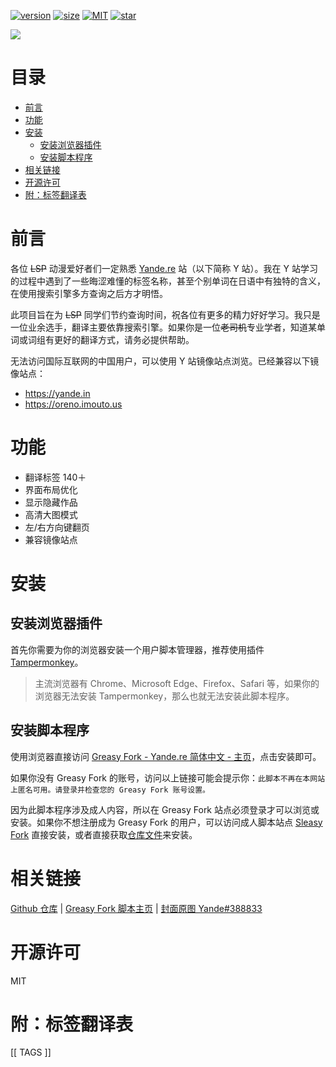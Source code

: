 [![version](https://img.shields.io/github/package-json/v/coderzhaoziwei/yande-re-chinese-patch)](#)
[![size](https://img.shields.io/github/languages/code-size/coderzhaoziwei/yande-re-chinese-patch)](#)
[![MIT](https://shields.io/badge/license-MIT-blue)](#)
[![star](https://img.shields.io/github/stars/coderzhaoziwei/yande-re-chinese-patch?label=star&style=social)](https://github.com/coderzhaoziwei/yande-re-chinese-patch/stargazers)

[![](https://cdn.jsdelivr.net/gh/coderzhaoziwei/yande-re-chinese-patch/preview.png)](https://yande.re/post/show/388833)

<!-- omit in toc -->
# 目录

- [前言](#前言)
- [功能](#功能)
- [安装](#安装)
  - [安装浏览器插件](#安装浏览器插件)
  - [安装脚本程序](#安装脚本程序)
- [相关链接](#相关链接)
- [开源许可](#开源许可)
- [附：标签翻译表](#附标签翻译表)

# 前言

各位 ~~LSP~~ 动漫爱好者们一定熟悉 [Yande.re](https://yande.re) 站（以下简称 Y 站）。我在 Y 站学习的过程中遇到了一些晦涩难懂的标签名称，甚至个别单词在日语中有独特的含义，在使用搜索引擎多方查询之后方才明悟。

此项目旨在为 ~~LSP~~ 同学们节约查询时间，祝各位有更多的精力好好学习。我只是一位业余选手，翻译主要依靠搜索引擎。如果你是一位~~老司机~~专业学者，知道某单词或词组有更好的翻译方式，请务必提供帮助。

无法访问国际互联网的中国用户，可以使用 Y 站镜像站点浏览。已经兼容以下镜像站点：

- https://yande.in
- https://oreno.imouto.us

# 功能

- 翻译标签 140＋
- 界面布局优化
- 显示隐藏作品
- 高清大图模式
- 左/右方向键翻页
- 兼容镜像站点

# 安装

## 安装浏览器插件

首先你需要为你的浏览器安装一个用户脚本管理器，推荐使用插件 [Tampermonkey](https://www.tampermonkey.net/)。

> 主流浏览器有 Chrome、Microsoft Edge、Firefox、Safari 等，如果你的浏览器无法安装 Tampermonkey，那么也就无法安装此脚本程序。

## 安装脚本程序

使用浏览器直接访问 [Greasy Fork - Yande.re 简体中文 - 主页](https://greasyfork.org/scripts/421970)，点击安装即可。

如果你没有 Greasy Fork 的账号，访问以上链接可能会提示你：`此脚本不再在本网站上匿名可用。请登录并检查您的 Greasy Fork 账号设置。`

因为此脚本程序涉及成人内容，所以在 Greasy Fork 站点必须登录才可以浏览或安装。如果你不想注册成为 Greasy Fork 的用户，可以访问成人脚本站点 [Sleasy Fork](https://sleazyfork.org/scripts/421970) 直接安装，或者直接获取[仓库文件](https://github.com/coderzhaoziwei/yande-re-chinese-patch/raw/main/index.user.js)来安装。

# 相关链接

[Github 仓库](https://github.com/coderzhaoziwei/yande-re-chinese-patch) |
[Greasy Fork 脚本主页](https://greasyfork.org/scripts/421970) |
[封面原图 Yande#388833](https://yande.re/post/show/388833)

# 开源许可

MIT

# 附：标签翻译表

[[ TAGS ]]
